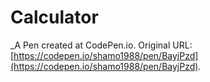 # Calculator
 _A Pen created at CodePen.io. Original URL: [https://codepen.io/shamo1988/pen/BayjPzd](https://codepen.io/shamo1988/pen/BayjPzd).

 